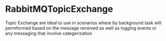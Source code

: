 # RabbitMQTopicExchange
<p> Topic Exchange are ideal to use in scenarios where by background task will permformed based on the message received as well as logging events or any messaging that involve categerization</p>
